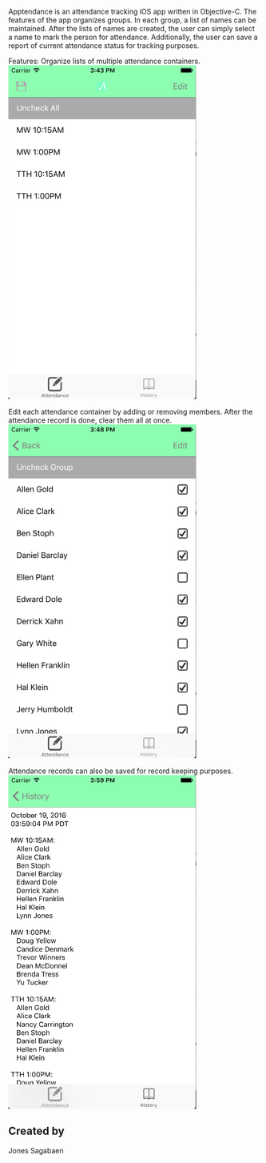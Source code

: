 Apptendance is an attendance tracking iOS app written in Objective-C.  The features of the app organizes groups.  In each group, a list of names can be maintained.  After the lists of names are created, the user can simply select a name to mark the person for attendance.  Additionally, the user can save a report of current attendance status for tracking purposes.

Features:
Organize lists of multiple attendance containers.
![Alt text](/Screenshots/AttendanceList.png?raw=true "Optional Title")

Edit each attendance container by adding or removing members.  After the attendance record is done, clear them all at once.
![Alt text](/Screenshots/AttendanceRecord.png?raw=true "Optional Title")

Attendance records can also be saved for record keeping purposes.
![Alt text](/Screenshots/Saved.png?raw=true "Optional Title")

## Created by
Jones Sagabaen
